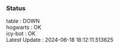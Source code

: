 ### Status


table : DOWN  
hogwarts : OK  
icy-bot : OK  
Latest Update : 2024-06-18 18:12:11.513625
